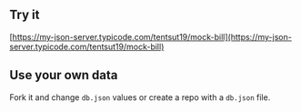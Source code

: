 ## Try it

[https://my-json-server.typicode.com/tentsut19/mock-bill](https://my-json-server.typicode.com/tentsut19/mock-bill)

## Use your own data

Fork it and change `db.json` values or create a repo with a `db.json` file.
